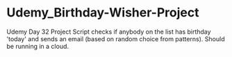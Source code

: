 # Udemy_Birthday-Wisher-Project
Udemy Day 32 Project
Script checks if anybody on the list has birthday 'today' and sends an email (based on random choice from patterns). Should be running in a cloud.

